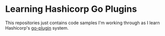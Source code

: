 # Learning Hashicorp Go Plugins

This repositories just contains code samples I'm working through as I learn Hashicorp's [go-plugin](https://github.com/hashicorp/go-plugin) system.


